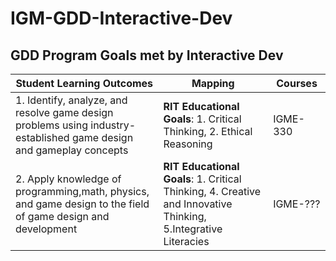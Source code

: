 # IGM-GDD-Interactive-Dev

## GDD Program Goals met by Interactive Dev


Student Learning Outcomes | Mapping| Courses
| --- | ---| ----- |
| 1. Identify, analyze, and resolve game design problems using industry- established game design and gameplay concepts | **RIT Educational Goals**: 1. Critical Thinking, 2. Ethical Reasoning | IGME-330 |
| 2. Apply knowledge of programming,math, physics, and game design to the field of game design and development | **RIT Educational Goals**: 1. Critical Thinking, 4. Creative and Innovative Thinking, 5.Integrative Literacies | IGME-??? |
